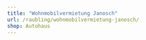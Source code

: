 ```yaml
---
title: "Wohnmobilvermietung Janosch"
url: /raubling/wohnmobilvermietung-janosch/
shop: Autohaus
---
```

